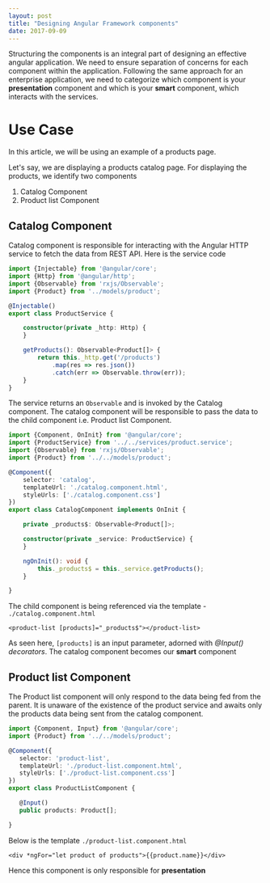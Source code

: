 ```yaml
---
layout: post
title: "Designing Angular Framework components"
date: 2017-09-09
---
```


Structuring the components is an integral part of designing an effective angular application. We need to ensure separation of concerns for each component within the application. Following the same approach for an enterprise application, we need to categorize which component is your **presentation** component and which is your **smart** component, which interacts with the services.

# Use Case
In this article, we will be using an example of a products page.

Let's say, we are displaying a products catalog page. For displaying the products, we identify two components
1.  Catalog Component
2.  Product list Component

## Catalog Component
Catalog component is responsible for interacting with the Angular HTTP service to fetch the data from REST API. Here is the service code

```typescript
import {Injectable} from '@angular/core';
import {Http} from '@angular/http';
import {Observable} from 'rxjs/Observable';
import {Product} from '../models/product';

@Injectable()
export class ProductService {

    constructor(private _http: Http) {
    }

    getProducts(): Observable<Product[]> {
        return this._http.get('/products')
            .map(res => res.json())
            .catch(err => Observable.throw(err));
    }
}
```

The service returns an `Observable` and is invoked by the Catalog component. The catalog component will be responsible to pass the data to the child component i.e. Product list Component.

```typescript
import {Component, OnInit} from '@angular/core';
import {ProductService} from '../../services/product.service';
import {Observable} from 'rxjs/Observable';
import {Product} from '../../models/product';

@Component({
    selector: 'catalog',
    templateUrl: './catalog.component.html',
    styleUrls: ['./catalog.component.css']
})
export class CatalogComponent implements OnInit {

    private _products$: Observable<Product[]>;

    constructor(private _service: ProductService) {
    }

    ngOnInit(): void {
        this._products$ = this._service.getProducts();
    }

}
```

The child component is being referenced via the template - `./catalog.component.html`

```
<product-list [products]="_products$"></product-list>
```

As seen here, `[products]` is an input parameter, adorned with *@Input() decorators*. The catalog component becomes our **smart** component

## Product list Component
The Product list component will only respond to the data being fed from the parent. It is unaware of the existence of the product service and awaits only the products data being sent from the catalog component.

```typescript
import {Component, Input} from '@angular/core';
import {Product} from '../../models/product';

@Component({
   selector: 'product-list',
   templateUrl: './product-list.component.html',
   styleUrls: ['./product-list.component.css']
})
export class ProductListComponent {

   @Input()
   public products: Product[];

}
```

Below is the template `./product-list.component.html`

```
<div *ngFor="let product of products">{{product.name}}</div>
```

Hence this component is only responsible for **presentation**







